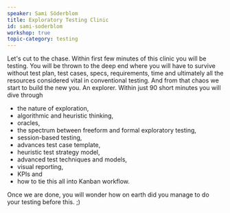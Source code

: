 ```yaml
---
speaker: Sami Söderblom
title: Exploratory Testing Clinic
id: sami-soderblom
workshop: true
topic-category: testing
---
```

Let's cut to the chase. Within first few minutes of this clinic you will be testing. You will be thrown to the deep end where you will have to survive without test plan, test cases, specs, requirements, time and ultimately all the resources considered vital in conventional testing. And from that chaos we start to build the new you. An explorer. Within just 90 short minutes you will dive through

  * the nature of exploration,
  * algorithmic and heuristic thinking,
  * oracles,
  * the spectrum between freeform and formal exploratory testing,
  * session-based testing,
  * advances test case template,
  * heuristic test strategy model,
  * advanced test techniques and models,
  * visual reporting,
  * KPIs and
  * how to tie this all into Kanban workflow.

Once we are done, you will wonder how on earth did you manage to do your testing before this. ;)
